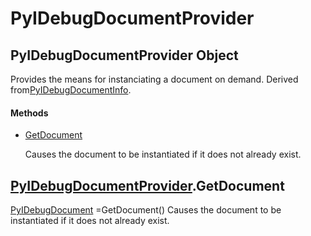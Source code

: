 # PyIDebugDocumentProvider

## PyIDebugDocumentProvider Object



Provides the means for instanciating a document on demand\.  Derived from[PyIDebugDocumentInfo](#pyidebugdocumentinfo)\.

#### Methods


  - [GetDocument](PyIDebugDocumentProvider.md#pyidebugdocumentprovidergetdocument)

    Causes the document to be instantiated if it does not already exist\.&nbsp;

## [PyIDebugDocumentProvider](#pyidebugdocumentprovider)\.GetDocument

[PyIDebugDocument](#pyidebugdocument) =GetDocument\(\)
Causes the document to be instantiated if it does not already exist\.